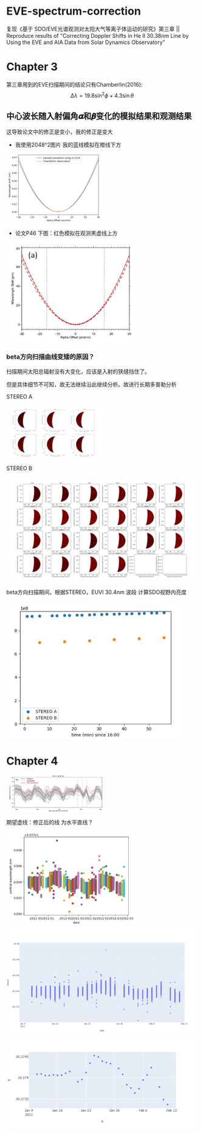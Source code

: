 # EVE-spectrum-correction
复现《基于 SDO/EVE光谱观测对太阳大气等离子体运动的研究》第三章   ||   Reproduce results of "Correcting Doppler Shifts in He II 30.38nm Line by Using the EVE and AIA Data from Solar Dynamics Observatory"



# Chapter 3

第三章用到的EVE扫描期间的结论只有Chamberlin(2016):
$$
\Delta \lambda=19.8\sin^2 \phi+4.3\sin\theta
$$



## 中心波长随入射偏角𝜶和𝜷变化的模拟结果和观测结果

这导致论文中的修正是变小，我的修正是变大

- 我使用2048^2图片
  我的蓝线模拟在橙线下方



<img src="./README.assets/image-20230311161350913.png" alt="image-20230311161350913" style="zoom: 25%;" />

- 论文P46
  下图：红色模拟在观测黑虚线上方



<img src="./README.assets/image-20230311161545859.png" alt="image-20230311161545859" style="zoom: 67%;" />

### beta方向扫描曲线变矮的原因？

扫描期间太阳总辐射没有大变化，应该是入射的狭缝挡住了。

但是具体细节不可知，故无法继续沿此继续分析。故进行长期多普勒分析

STEREO A

<img src="./README.assets/image-20230416143802583-1681642430415-4.png" alt="image-20230416143802583" style="zoom: 25%;" />



STEREO B

<img src="./README.assets/image-20230416143755917.png" alt="image-20230416143755917" style="zoom:50%;" />

beta方向扫描期间，根据STEREO，EUVI 30.4nm 波段 计算SDO视野内亮度

<img src="./README.assets/image-20230416145804719.png" alt="image-20230416145804719" style="zoom: 80%;" />



# Chapter 4

<img src="./README.assets/image-20230416183316726.png" alt="image-20230416183316726" style="zoom:25%;" />

期望虚线：修正后的线 为水平直线？

<img src="./README.assets/image-20230504222649846.png" alt="image-20230504222649846" style="zoom:33%;" />

<img src="./README.assets/newplot.png" alt="newplot" style="zoom:67%;" />

<img src="./README.assets/newplot (1).png" alt="newplot (1)" style="zoom:67%;" />
